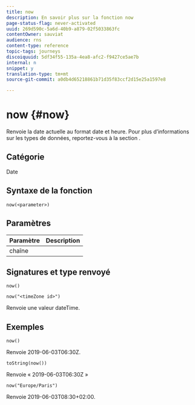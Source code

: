 ```yaml
---
title: now
description: En savoir plus sur la fonction now
page-status-flag: never-activated
uuid: 269d590c-5a6d-40b9-a879-02f5033863fc
contentOwner: sauviat
audience: rns
content-type: reference
topic-tags: journeys
discoiquuid: 5df34f55-135a-4ea8-afc2-f9427ce5ae7b
internal: n
snippet: y
translation-type: tm+mt
source-git-commit: a0db4d65218861b71d35f83ccf2d15e25a1597e8

---
```



# now {#now}

Renvoie la date actuelle au format date et heure. Pour plus d’informations sur les types de données, reportez-vous à la section [](../expression/data-types.md).

## Catégorie

Date

## Syntaxe de la fonction

`now(<parameter>)`

## Paramètres

| Paramètre | Description |
|--- |--- |
| chaîne |  |

## Signatures et type renvoyé

`now()`

`now("<timeZone id>")`

Renvoie une valeur dateTime.

## Exemples

`now()`

Renvoie 2019-06-03T06:30Z.

`toString(now())`

Renvoie « 2019-06-03T06:30Z »

`now("Europe/Paris")`

Renvoie 2019-06-03T08:30+02:00.